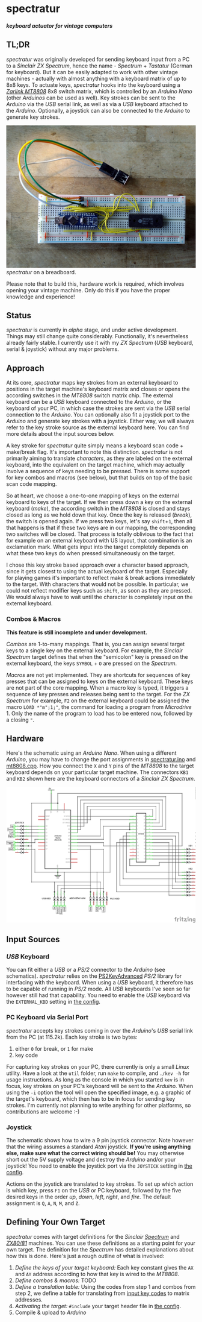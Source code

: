 # spectratur

#### *keyboard actuator for vintage computers*

## TL;DR
*spectratur* was originally developed for sending keyboard input from a PC to a *Sinclair ZX Spectrum*, hence the name - *Spectrum* + *Tastatur* (German for keyboard). But it can be easily adapted to work with other vintage machines - actually with almost anything with a keyboard matrix of up to 8x8 keys. To actuate keys, *spectratur* hooks into the keyboard using a [*Zarlink MT8808*](https://www.mouser.com/pdfdocs/Mt8808_DataSheet.PDF) 8x8 switch matrix, which is controlled by an *Arduino Nano* (other *Arduinos* can be used as well). Key strokes can be sent to the *Arduino* via the *USB* serial link, as well as via a *USB* keyboard attached to the *Arduino*. Optionally, a joystick can also be connected to the *Arduino* to generate key strokes.

![breed board](doc/breadboard.jpg)
*spectratur* on a breadboard.

Please note that to build this, hardware work is required, which involves opening your vintage machine. Only do this if you have the proper knowledge and experience!

## Status
*spectratur* is currently in *alpha* stage, and under active development. Things may still change quite considerably. Functionally, it's nevertheless already fairly stable. I currently use it with my *ZX Spectrum* (*USB* keyboard, serial & joystick) without any major problems.

## Approach
At its core, *spectratur* maps key strokes from an external keyboard to positions in the target machine's keyboard matrix and closes or opens the according switches in the *MT8808* switch matrix chip. The external keyboard can be a *USB* keyboard connected to the *Arduino*, or the keyboard of your PC, in which case the strokes are sent via the *USB* serial connection to the *Arduino*. You can optionally also fit a joystick port to the *Arduino* and generate key strokes with a joystick. Either way, we will always refer to the key stroke source as the external keyboard here. You can find more details about the input sources below.

A key stroke for *spectratur* quite simply means a keyboard scan code + make/break flag. It's important to note this distinction. *spectratur* is not primarily aiming to translate *characters*, as they are labeled on the external keyboard, into the equivalent on the target machine, which may actually involve a sequence of keys needing to be pressed. There is some support for key combos and macros (see below), but that builds on top of the basic scan code mapping.

So at heart, we choose a one-to-one mapping of keys on the external keyboard to keys of the target. If we then press down a key on the external keyboard (*make*), the according switch in the *MT8808* is closed and stays closed as long as we hold down that key. Once the key is released (*break*), the switch is opened again. If we press two keys, let's say `shift`+`1`, then all that happens is that if these two keys are in our mapping, the corresponding two switches will be closed. That process is totally oblivious to the fact that for example on an external keyboard with US layout, that combination is an exclamation mark. What gets input into the target completely depends on what these two keys do when pressed simultaneously on the target.

I chose this key stroke based approach over a character based approach, since it gets closest to using the actual keyboard of the target. Especially for playing games it's important to reflect make & break actions immediately to the target. With characters that would not be possible. In particular, we could not reflect modifier keys such as `shift`, as soon as they are pressed. We would always have to wait until the character is completely input on the external keyboard.

### Combos & Macros
**This feature is still incomplete and under development.**

*Combos* are 1-to-many mappings. That is, you can assign several target keys to a single key on the external keyboard. For example, the *Sinclair Spectrum* target defines that when the "semicolon" key is pressed on the external keyboard, the keys `SYMBOL` + `O` are pressed on the *Spectrum*.

*Macros* are not yet implemented. They are shortcuts for sequences of key presses that can be assigned to keys on the external keyboard. These keys are not part of the core mapping. When a macro key is typed, it triggers a sequence of key presses and releases being sent to the target. For the *ZX Spectrum* for example, `F2` on the external keyboard could be assigned the macro `LOAD *"m";1;"`, the command for loading a program from *Microdrive* 1. Only the name of the program to load has to be entered now, followed by a closing `"`.

## Hardware
Here's the schematic using an *Arduino Nano*. When using a different *Arduino*, you may have to change the port assignments in [spectratur.ino](src/spectratur.ino) and [mt8808.cpp](src/mt8808.cpp). How you connect the `X` and `Y` pins of the *MT8808* to the target keyboard depends on your particular target machine. The connectors `KB1` and `KB2` shown here are the keyboard connectors of a *Sinclair ZX Spectrum*.

![schematic](doc/spectratur_schem.png)

## Input Sources

### *USB* Keyboard
You can fit either a *USB* or a *PS/2* connector to the *Arduino* (see schematics). *spectratur* relies on the [PS2KeyAdvanced](https://github.com/techpaul/PS2KeyAdvanced) *PS/2* library for interfacing with the keyboard. When using a *USB* keyboard, it therefore has to be capable of running in *PS/2* mode. All *USB* keyboards I've seen so far however still had that capability. You need to enable the *USB* keyboard via the `EXTERNAL_KBD` setting in [the config](src/config.h).

### PC Keyboard via Serial Port
*spectratur* accepts key strokes coming in over the *Arduino*'s *USB* serial link from the PC (at 115.2k). Each key stroke is two bytes:

1.  either `0` for break, or `1` for make
2.  key code

For capturing key strokes on your PC, there currently is only a small *Linux* utility. Have a look at the `util` folder, run `make` to compile, and `./kev -h` for usage instructions. As long as the console in which you started `kev` is in focus, key strokes on your PC's keyboard will be sent to the *Arduino*. When using the `-i` option the tool will open the specified image, e.g. a graphic of the target's keyboard, which then has to be in focus for sending key strokes. I'm currently not planning to write anything for other platforms, so contributions are welcome :-)

### Joystick
The schematic shows how to wire a 9 pin joystick connector. Note however that the wiring assumes a standard *Atari* joystick. **If you're using anything else, make sure what the correct wiring should be!** You may otherwise short out the 5V supply voltage and destroy the *Arduino* and/or your joystick! You need to enable the joystick port via the `JOYSTICK` setting in [the config](src/config.h).

Actions on the joystick are translated to key strokes. To set up which action is which key, press `F1` on the *USB* or PC keyboard, followed by the five desired keys in the order *up*, *down*, *left*, *right*, and *fire*. The default assignment is `Q`, `A`, `N`, `M`, and `Z`.

## Defining Your Own Target
*spectratur* comes with target definitions for the *Sinclair* [*Spectrum*](src/target_spectrum.h) and [*ZX80/81*](src/target_zx80.h) machines. You can use these definitions as a starting point for your own target. The definition for the *Spectrum* has detailed explanations about how this is done. Here's just a rough outline of what is involved:

1. *Define the keys of your target keyboard:* Each key constant gives the `AX` and `AY` address according to how that key is wired to the *MT8808*.
2. *Define combos & macros:* TODO
3. *Define a translation table:* Using the codes from step 1 and combos from step 2, we define a table for translating from [input key codes](src/input_keycodes.h) to matrix addresses.
4. *Activating the target:* `#include` your target header file in [the config](src/config.h).
5. Compile & upload to *Arduino*
